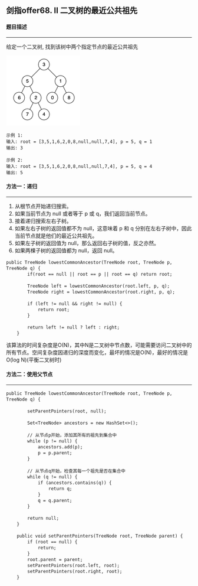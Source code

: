 ## 剑指offer68. II 二叉树的最近公共祖先

#### 题目描述

---

给定一个二叉树, 找到该树中两个指定节点的最近公共祖先

![1697702051021](image/68.II二叉树的最近公共祖先/1697702051021.png)

```
示例 1:
输入: root = [3,5,1,6,2,0,8,null,null,7,4], p = 5, q = 1
输出: 3

示例 2:
输入: root = [3,5,1,6,2,0,8,null,null,7,4], p = 5, q = 4
输出: 5
```

#### 方法一：递归

---



1. 从根节点开始递归搜索。
2. 如果当前节点为 null 或者等于 p 或 q，我们返回当前节点。
3. 接着递归搜索左右子树。
4. 如果左右子树的返回值都不为 null，这意味着 p 和 q 分别在左右子树中，因此当前节点就是他们的最近公共祖先。
5. 如果左子树的返回值为 null，那么返回右子树的值，反之亦然。
6. 如果两棵子树的返回值都为 null，返回 null。

```
public TreeNode lowestCommonAncestor(TreeNode root, TreeNode p, TreeNode q) {
        if(root == null || root == p || root == q) return root;
      
        TreeNode left = lowestCommonAncestor(root.left, p, q);
        TreeNode right = lowestCommonAncestor(root.right, p, q);
      
        if (left != null && right != null) {
            return root;
        }
      
        return left != null ? left : right;
    }
```

该算法的时间复杂度是O(N)，其中N是二叉树中节点数，可能需要访问二叉树中的所有节点。空间复杂度因递归的深度而变化，最坏的情况是O(N)，最好的情况是O(log N)(平衡二叉树时)

#### 方法二：使用父节点

---

```
public TreeNode lowestCommonAncestor(TreeNode root, TreeNode p, TreeNode q) {
      
        setParentPointers(root, null);
      
        Set<TreeNode> ancestors = new HashSet<>();

        // 从节点p开始，添加其所有的祖先到集合中
        while (p != null) {
            ancestors.add(p);
            p = p.parent;
        }

        // 从节点q开始，检查其每一个祖先是否在集合中
        while (q != null) {
            if (ancestors.contains(q)) {
                return q;
            }
            q = q.parent;
        }

        return null;
    }
  
    public void setParentPointers(TreeNode root, TreeNode parent) {
        if (root == null) {
            return;
        }
        root.parent = parent;
        setParentPointers(root.left, root);
        setParentPointers(root.right, root);
    }
```
